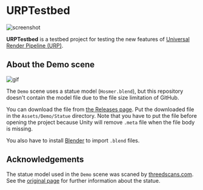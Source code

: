 # URPTestbed

![screenshot](https://user-images.githubusercontent.com/343936/155268050-1aa61259-dddf-4644-bfab-8f569d1286e8.png)

**URPTestbed** is a testbed project for testing the new features of
[Universal Render Pipeline (URP)].

[Universal Render Pipeline (URP)]:
  https://docs.unity3d.com/Packages/com.unity.render-pipelines.universal@15.0/manual/

About the Demo scene
--------------------

![gif](https://user-images.githubusercontent.com/343936/155271738-f57a92cb-2221-4635-a44b-69e0a3c9d5bd.gif)

The `Demo` scene uses a statue model (`Hosmer.blend`), but this repository
doesn't contain the model file due to the file size limitation of GitHub.

You can download the file from [the Releases page]. Put the downloaded file in
the `Assets/Demo/Statue` directory. Note that you have to put the file before
opening the project because Unity will remove `.meta` file when the file body
is missing.

[the Releases page]:
  https://github.com/keijiro/URPTestbed/releases/tag/1.0.0

You also have to install [Blender] to import `.blend` files.

[Blender]: https://www.blender.org

Acknowledgements
----------------

The statue model used in the `Demo` scene was scaned by [threedscans.com].
See the [original page] for further information about the statue.

[threedscans.com]:
  https://threedscans.com

[original page]:
  https://threedscans.com/saint-louis-art-museum/zenobia-in-chains/
